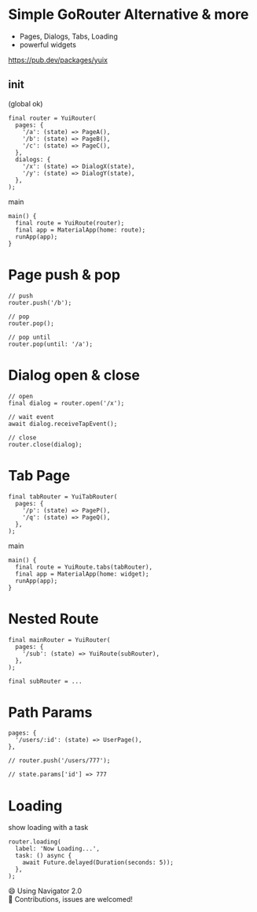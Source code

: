 # Simple GoRouter Alternative & more

- Pages, Dialogs, Tabs, Loading
- powerful widgets

https://pub.dev/packages/yuix

## init

(global ok)

```
final router = YuiRouter(
  pages: {
    '/a': (state) => PageA(),
    '/b': (state) => PageB(),
    '/c': (state) => PageC(),
  },
  dialogs: {
    '/x': (state) => DialogX(state),
    '/y': (state) => DialogY(state),
  },
);
```

main

```
main() {
  final route = YuiRoute(router);
  final app = MaterialApp(home: route);
  runApp(app);
}
```

# Page push & pop

```
// push
router.push('/b');

// pop
router.pop();

// pop until
router.pop(until: '/a');
```

# Dialog open & close

```
// open
final dialog = router.open('/x');

// wait event
await dialog.receiveTapEvent();

// close
router.close(dialog);
```

# Tab Page


```
final tabRouter = YuiTabRouter(
  pages: {
    '/p': (state) => PageP(),
    '/q': (state) => PageQ(),
  },
);
```

main

```
main() {
  final route = YuiRoute.tabs(tabRouter),
  final app = MaterialApp(home: widget);
  runApp(app);
}
```

# Nested Route

```
final mainRouter = YuiRouter(
  pages: {
    '/sub': (state) => YuiRoute(subRouter),
  },
);

final subRouter = ...
```

# Path Params

```
pages: {
  '/users/:id': (state) => UserPage(),
},

// router.push('/users/777');

// state.params['id'] => 777
```

# Loading

show loading with a task

```
router.loading(
  label: 'Now Loading...',
  task: () async {
    await Future.delayed(Duration(seconds: 5));
  },
);
```

😄 Using Navigator 2.0\
🎉 Contributions, issues are welcomed!
